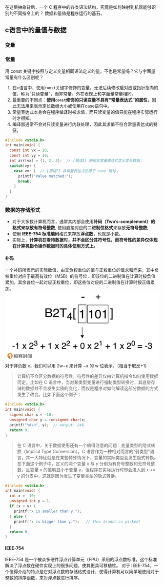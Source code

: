 在这层抽象背后，一个 C 程序中的各类语法结构，究竟是如何映射到机器能够识别的不同指令上的？
数据和量值是程序运行的基石。
## c语言中的量值与数据
### 变量
### 常量
用 const 关键字按照与定义变量相同语法定义的量，不也是常量吗？它与字面量常量有什么区别呢？
1. 在c语言中，使用`const`关键字修饰的变量，无法后续修改启对应或指针指向的值，称为“只读变量”，而非常量。外在表现上和字面量常量相同。
2. 最重要的不同点：**使用`const`修饰的只读变量不具有“常量表达式”的属性**，因此无法用来表示定长数组大小或使用在case语句中。
3. 常量表达式本身会在程序编译时被求值，而只读变量的值只能在程序实际运行时才得知。
4. 编译器通常不会对只读变量进行内联处理，因此其求值不符合常量表达式的特征。
```c
#include <stdio.h>
int main(void) {
  const int vx = 10;
  const int vy = 10;
  int arr[vx] = {1, 2, 3};  // [错误1] 使用非常量表达式定义定长数组；
  switch(vy) {
    case vx: {  // [错误2] 非常量表达式应用于 case 语句；
      printf("Value matched!");
      break;
    }
  }
}
```

### 数据的存储形式
+ 对于大多数计算机而言，通常其内部会使用**补码（Two’s-complement）**的格式来存放**有符号整数**, 使用直接对应的**二进制位格式**来存放**无符号整数**;
+ 使用 **IEEE-754 标准编码**格式来存放**浮点数**，也就是小数。
+ 实际上，**计算机在看待数据时，并不会区分其符号性，而符号性的差异仅体现在计算机指令操作数据时的具体使用方式上。**
#### 补码
一个补码所表示的实际数值，由其负权重位的值与正权重位的值求和而来，其中负权重位对应于最高有效位（MSB）的符号位，即该位的二进制值在计算时按负值累加。其余各位一起对应正权重位，即这些位对应的二进制值在计算时按正值累加。
![image.png](https://raw.githubusercontent.com/mowang111/image-hosting/master/typora_images/20231001150225.png)
对于非负数 x，我们可以用 2w−x 来计算 −x 的 w 位表示。（相当于取反+1）

>计算机不会区分数据的符号性，符号性的差异仅由计算机指令如何使用数据而定。比如在 C 语言中，当对某类型变量进行强制类型转换时，其底层存储的数据并不会发生实质的变化，而仅是程序对如何解读这部分数据的方式发生了改变。比如下面这个例子：
```c
#include <stdio.h>
int main(void) {
  signed char x = -10;
  unsigned char y = (unsigned char)x;
  printf("%d\n", y);  // output: 246.
  return 0;
}
```

> 在 C 语言中，关于数据使用还有一个值得注意的问题：变量类型的隐式转换（Implicit Type Conversion）。C 语言作为一种相对而言的“弱类型”语言，其一大特征就是在某些特殊情况下，变量的实际类型会发生隐式转换。
> 在下面这个例子中，定义的两个变量 x 与 y 分别为有符号整数和无符号整数，且变量 x 的值明显小于变量 y，但程序在实际运行时却会进入到 x >= y 的分支中，这就是因为发生了变量类型的隐式转换。
```c
#include <stdio.h>
int main(void) {
  int x = -10;
  unsigned int y = 1;
  if (x < y) {
    printf("x is smaller than y.");
  } else {
    printf("x is bigger than y.");   // this branch is picked!
  }
  return 0;
}
```

#### IEEE-754
IEEE-754 是一个被众多硬件浮点计算单元（FPU）采用的浮点数标准，这个标准解决了浮点数在硬件实现上的很多问题，使其更具可移植性。
对于 IEEE-754，一个值得介绍的特点是它对浮点数的存储格式设计，使得计算机可以简单地使用对于整数的排序函数，来对浮点数进行排序。